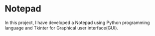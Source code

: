 # Notepad
In this project, I have developed a Notepad using Python programming language and Tkinter for Graphical user interface(GUI).
